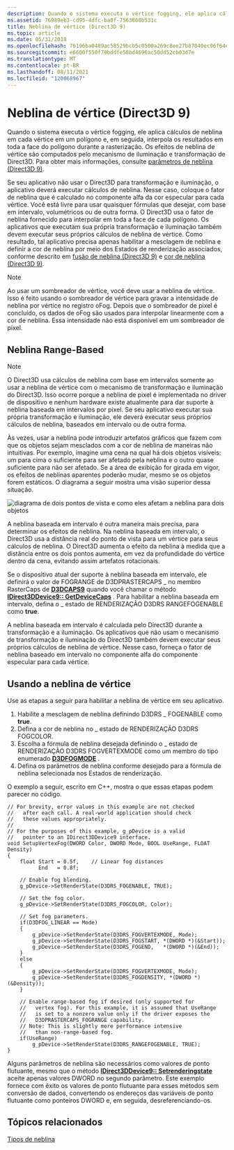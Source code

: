 ```yaml
---
description: Quando o sistema executa o vértice fogging, ele aplica cálculos de neblina em cada vértice em um polígono e, em seguida, interpola os resultados em toda a face do polígono durante a rasterização.
ms.assetid: 76989eb3-cd95-4dfc-ba0f-7563860b531c
title: Neblina de vértice (Direct3D 9)
ms.topic: article
ms.date: 05/31/2018
ms.openlocfilehash: 76196ba0489ac58529bcb5c0500a269c8ee27b87040ec96f64ef228377dc8abd
ms.sourcegitcommit: e6600f550f79bddfe58bd4696ac50dd52cb03d7e
ms.translationtype: MT
ms.contentlocale: pt-BR
ms.lasthandoff: 08/11/2021
ms.locfileid: "120068967"
---
```

# <a name="vertex-fog-direct3d-9"></a>Neblina de vértice (Direct3D 9)

Quando o sistema executa o vértice fogging, ele aplica cálculos de neblina em cada vértice em um polígono e, em seguida, interpola os resultados em toda a face do polígono durante a rasterização. Os efeitos de neblina de vértice são computados pelo mecanismo de iluminação e transformação de Direct3D. Para obter mais informações, consulte [parâmetros de neblina (Direct3D 9)](fog-parameters.md).

Se seu aplicativo não usar o Direct3D para transformação e iluminação, o aplicativo deverá executar cálculos de neblina. Nesse caso, coloque o fator de neblina que é calculado no componente alfa da cor especular para cada vértice. Você está livre para usar quaisquer fórmulas que desejar, com base em intervalo, volumétricos ou de outra forma. O Direct3D usa o fator de neblina fornecido para interpolar em toda a face de cada polígono. Os aplicativos que executam sua própria transformação e iluminação também devem executar seus próprios cálculos de neblina de vértice. Como resultado, tal aplicativo precisa apenas habilitar a mesclagem de neblina e definir a cor de neblina por meio dos Estados de renderização associados, conforme descrito em [fusão de neblina (Direct3D 9)](fog-blending.md) e [cor de neblina (Direct3D 9)](fog-color.md).

> [!Note]  
> Ao usar um sombreador de vértice, você deve usar a neblina de vértice. Isso é feito usando o sombreador de vértice para gravar a intensidade de neblina por vértice no registro oFog. Depois que o sombreador de pixel é concluído, os dados de oFog são usados para interpolar linearmente com a cor de neblina. Essa intensidade não está disponível em um sombreador de pixel.

 

## <a name="range-based-fog"></a>Neblina Range-Based

> [!Note]  
> O Direct3D usa cálculos de neblina com base em intervalos somente ao usar a neblina de vértice com o mecanismo de transformação e iluminação do Direct3D. Isso ocorre porque a neblina de pixel é implementada no driver de dispositivo e nenhum hardware existe atualmente para dar suporte à neblina baseada em intervalos por pixel. Se seu aplicativo executar sua própria transformação e iluminação, ele deverá executar seus próprios cálculos de neblina, baseados em intervalo ou de outra forma.

 

Às vezes, usar a neblina pode introduzir artefatos gráficos que fazem com que os objetos sejam mesclados com a cor de neblina de maneiras não intuitivas. Por exemplo, imagine uma cena na qual há dois objetos visíveis: um para cima o suficiente para ser afetado pela neblina e o outro quase suficiente para não ser afetado. Se a área de exibição for girada em vigor, os efeitos de neblinas aparentes poderão mudar, mesmo se os objetos forem estáticos. O diagrama a seguir mostra uma visão superior dessa situação.

![diagrama de dois pontos de vista e como eles afetam a neblina para dois objetos](images/artifog.png)

A neblina baseada em intervalo é outra maneira mais precisa, para determinar os efeitos de neblina. Na neblina baseada em intervalo, o Direct3D usa a distância real do ponto de vista para um vértice para seus cálculos de neblina. O Direct3D aumenta o efeito da neblina à medida que a distância entre os dois pontos aumenta, em vez da profundidade do vértice dentro da cena, evitando assim artefatos rotacionais.

Se o dispositivo atual der suporte à neblina baseada em intervalo, ele definirá o valor de FOGRANGE de D3DPRASTERCAPS \_ no membro RasterCaps de [**D3DCAPS9**](/windows/desktop/api/D3D9Caps/ns-d3d9caps-d3dcaps9) quando você chamar o método [**IDirect3DDevice9:: GetDeviceCaps**](/windows/win32/api/d3d9helper/nf-d3d9helper-idirect3ddevice9-getdevicecaps) . Para habilitar a neblina baseada em intervalo, defina o \_ estado de RENDERIZAÇÃO D3DRS RANGEFOGENABLE como **true**.

A neblina baseada em intervalo é calculada pelo Direct3D durante a transformação e a iluminação. Os aplicativos que não usam o mecanismo de transformação e iluminação do Direct3D também devem executar seus próprios cálculos de neblina de vértice. Nesse caso, forneça o fator de neblina baseado em intervalo no componente alfa do componente especular para cada vértice.

## <a name="using-vertex-fog"></a>Usando a neblina de vértice

Use as etapas a seguir para habilitar a neblina de vértice em seu aplicativo.

1.  Habilite a mesclagem de neblina definindo D3DRS \_ FOGENABLE como **true**.
2.  Defina a cor de neblina no \_ estado de RENDERIZAÇÃO D3DRS FOGCOLOR.
3.  Escolha a fórmula de neblina desejada definindo o \_ estado de RENDERIZAÇÃO D3DRS FOGVERTEXMODE como um membro do tipo enumerado [**D3DFOGMODE**](./d3dfogmode.md) .
4.  Defina os parâmetros de neblina conforme desejado para a fórmula de neblina selecionada nos Estados de renderização.

O exemplo a seguir, escrito em C++, mostra o que essas etapas podem parecer no código.


```
// For brevity, error values in this example are not checked 
//   after each call. A real-world application should check 
//   these values appropriately.
//
// For the purposes of this example, g_pDevice is a valid
//   pointer to an IDirect3DDevice9 interface.
void SetupVertexFog(DWORD Color, DWORD Mode, BOOL UseRange, FLOAT Density)
{
    float Start = 0.5f,    // Linear fog distances
          End   = 0.8f;
 
    // Enable fog blending.
    g_pDevice->SetRenderState(D3DRS_FOGENABLE, TRUE);
 
    // Set the fog color.
    g_pDevice->SetRenderState(D3DRS_FOGCOLOR, Color);
    
    // Set fog parameters.
    if(D3DFOG_LINEAR == Mode)
    {
        g_pDevice->SetRenderState(D3DRS_FOGVERTEXMODE, Mode);
        g_pDevice->SetRenderState(D3DRS_FOGSTART, *(DWORD *)(&Start));
        g_pDevice->SetRenderState(D3DRS_FOGEND,   *(DWORD *)(&End));
    }
    else
    {
        g_pDevice->SetRenderState(D3DRS_FOGVERTEXMODE, Mode);
        g_pDevice->SetRenderState(D3DRS_FOGDENSITY, *(DWORD *)(&Density));
    }

    // Enable range-based fog if desired (only supported for
    //   vertex fog). For this example, it is assumed that UseRange
    //   is set to a nonzero value only if the driver exposes the 
    //   D3DPRASTERCAPS_FOGRANGE capability.
    // Note: This is slightly more performance intensive
    //   than non-range-based fog.
    if(UseRange)
        g_pDevice->SetRenderState(D3DRS_RANGEFOGENABLE, TRUE);
}
```



Alguns parâmetros de neblina são necessários como valores de ponto flutuante, mesmo que o método [**IDirect3DDevice9:: Setrenderingstate**](/windows/win32/api/d3d9helper/nf-d3d9helper-idirect3ddevice9-setrenderstate) aceite apenas valores DWORD no segundo parâmetro. Este exemplo fornece com êxito os valores de ponto flutuante para esses métodos sem conversão de dados, convertendo os endereços das variáveis de ponto flutuante como ponteiros DWORD e, em seguida, desreferenciando-os.

## <a name="related-topics"></a>Tópicos relacionados

<dl> <dt>

[Tipos de neblina](fog-types.md)
</dt> </dl>

 

 
